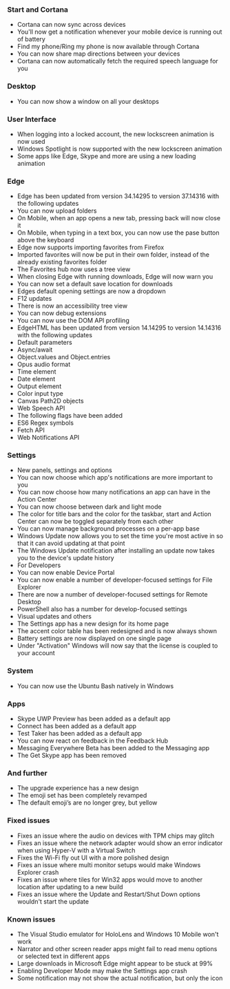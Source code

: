 ### Start and Cortana
- Cortana can now sync across devices
 - You'll now get a notification whenever your mobile device is running out of battery
 - Find my phone/Ring my phone is now available through Cortana
 - You can now share map directions between your devices
- Cortana can now automatically fetch the required speech language for you

### Desktop
- You can now show a window on all your desktops

### User Interface
- When logging into a locked account, the new lockscreen animation is now used
- Windows Spotlight is now supported with the new lockscreen animation
- Some apps like Edge, Skype and more are using a new loading animation

### Edge
- Edge has been updated from version 34.14295 to version 37.14316 with the following updates 
 - You can now upload folders
 - On Mobile, when an app opens a new tab, pressing back will now close it
 - On Mobile, when typing in a text box, you can now use the pase button above the keyboard
 - Edge now supports importing favorites from Firefox
 - Imported favorites will now be put in their own folder, instead of the already existing favorites folder
 - The Favorites hub now uses a tree view
 - When closing Edge with running downloads, Edge will now warn you
 - You can now set a default save location for downloads
 - Edges default opening settings are now a dropdown
 - F12 updates
  - There is now an accessibility tree view
  - You can now debug extensions
  - You can now use the DOM API profiling
- EdgeHTML has been updated from version 14.14295 to version 14.14316 with the following updates 
 - Default parameters
 - Async/await
 - Object.values and Object.entries
 - Opus audio format
 - Time element
 - Date element
 - Output element
 - Color input type
 - Canvas Path2D objects
 - Web Speech API
- The following flags have been added 
 - ES6 Regex symbols
 - Fetch API
 - Web Notifications API

### Settings
- New panels, settings and options
 - You can now choose which app's notifications are more important to you
 - You can now choose how many notifications an app can have in the Action Center
 - You can now choose between dark and light mode
 - The color for title bars and the color for the taskbar, start and Action Center can now be toggled separately from each other
 - You can now manage background processes on a per-app base
 - Windows Update now allows you to set the time you're most active in so that it can avoid updating at that point
 - The Windows Update notification after installing an update now takes you to the device's update history
 - For Developers
  - You can now enable Device Portal
  - You can now enable a number of developer-focused settings for File Explorer
  - There are now a number of developer-focused settings for Remote Desktop
  - PowerShell also has a number for develop-focused settings
- Visual updates and others
 - The Settings app has a new design for its home page
 - The accent color table has been redesigned and is now always shown
 - Battery settings are now displayed on one single page
 - Under "Activation" Windows will now say that the license is coupled to your account

### System
- You can now use the Ubuntu Bash natively in Windows

### Apps
- Skype UWP Preview has been added as a default app
- Connect has been added as a default app
- Test Taker has been added as a default app
- You can now react on feedback in the Feedback Hub
- Messaging Everywhere Beta has been added to the Messaging app
- The Get Skype app has been removed

### And further
- The upgrade experience has a new design
- The emoji set has been completely revamped
- The default emoji’s are no longer grey, but yellow

### Fixed issues
- Fixes an issue where the audio on devices with TPM chips may glitch
- Fixes an issue where the network adapter would show an error indicator when using Hyper-V with a Virtual Switch
- Fixes the Wi-Fi fly out UI with a more polished design
- Fixes an issue where multi monitor setups would make Windows Explorer crash
- Fixes an issue where tiles for Win32 apps would move to another location after updating to a new build
- Fixes an issue where the Update and Restart/Shut Down options wouldn't start the update

### Known issues
- The Visual Studio emulator for HoloLens and Windows 10 Mobile won't work
- Narrator and other screen reader apps might fail to read menu options or selected text in different apps
- Large downloads in Microsoft Edge might appear to be stuck at 99%
- Enabling Developer Mode may make the Settings app crash
- Some notification may not show the actual notification, but only the icon